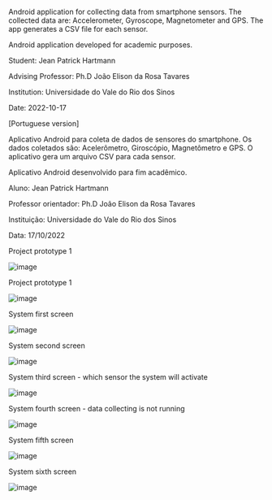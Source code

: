 Android application for collecting data from smartphone sensors.
The collected data are: Accelerometer, Gyroscope, Magnetometer and GPS.
The app generates a CSV file for each sensor.

Android application developed for academic purposes.

Student: Jean Patrick Hartmann

Advising Professor: Ph.D João Elison da Rosa Tavares

Institution: Universidade do Vale do Rio dos Sinos

Date: 2022-10-17



[Portuguese version]

Aplicativo Android para coleta de dados de sensores do smartphone.
Os dados coletados são: Acelerômetro, Giroscópio, Magnetômetro e GPS.
O aplicativo gera um arquivo CSV para cada sensor.

Aplicativo Android desenvolvido para fim acadêmico.

Aluno: Jean Patrick Hartmann

Professor orientador: Ph.D João Elison da Rosa Tavares

Instituição: Universidade do Vale do Rio dos Sinos

Data: 17/10/2022

Project prototype 1

![image](https://user-images.githubusercontent.com/32403781/196273777-34287e0a-35b9-41d4-bc9e-040e116dc4c6.png)

Project prototype 1

![image](https://user-images.githubusercontent.com/32403781/196274561-4b78ad3f-7102-48d2-9b11-1a4300db7b63.png)




System first screen

![image](https://user-images.githubusercontent.com/32403781/196269794-cedc428c-749b-4e3c-a3c8-8eac62ef58d7.png)


System second screen 

![image](https://user-images.githubusercontent.com/32403781/196270055-e9ef3f51-62d7-4c1d-bf99-393eb561ba8f.png)


System third screen - which sensor the system will activate

![image](https://user-images.githubusercontent.com/32403781/196271076-5db2e754-42d1-4d69-8124-7b6079c17661.png)


System fourth screen - data collecting is not running

![image](https://user-images.githubusercontent.com/32403781/196270186-945df115-9df8-4ab3-80c2-8905b61490cf.png)


System fifth screen

![image](https://user-images.githubusercontent.com/32403781/196271200-aa7607b1-e4a2-49cd-8033-0a94b4eb1a55.png)



System sixth screen

![image](https://user-images.githubusercontent.com/32403781/196271480-269e2866-7598-418d-be55-e7afd628f068.png)






